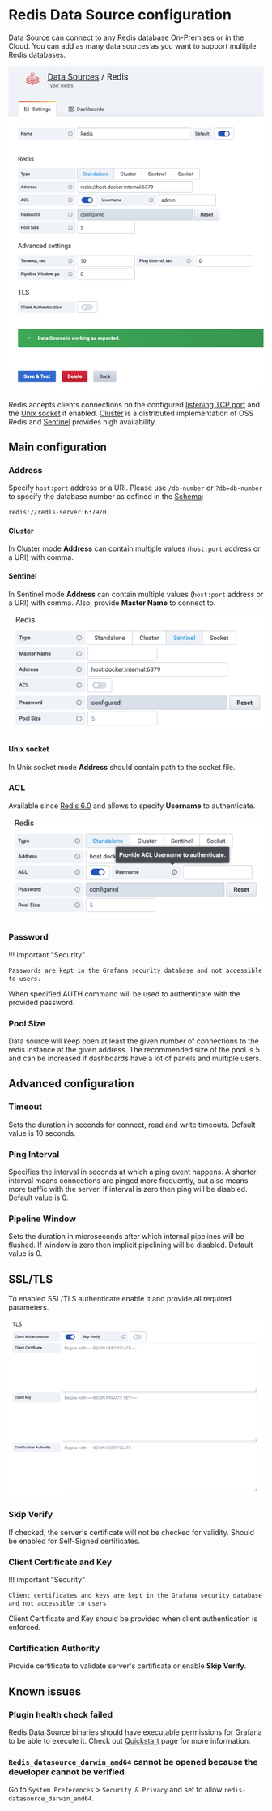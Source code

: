 # Redis Data Source configuration

Data Source can connect to any Redis database On-Premises or in the Cloud. You can add as many data sources as you want to support multiple Redis databases.

![Datasource](../images/redis-datasource/config-editor.png)

Redis accepts clients connections on the configured [listening TCP port](#standalone) and the [Unix socket](#unix-socket) if enabled. [Cluster](#cluster) is a distributed implementation of OSS Redis and [Sentinel](#sentinel) provides high availability.

## Main configuration

### Address

Specify `host:port` address or a URI. Please use `/db-number` or `?db=db-number` to specify the database number as defined in the [Schema](https://www.iana.org/assignments/uri-schemes/prov/redis):

```bash
redis://redis-server:6379/0
```

#### Cluster

In Cluster mode **Address** can contain multiple values (`host:port` address or a URI) with comma.

#### Sentinel

In Sentinel mode **Address** can contain multiple values (`host:port` address or a URI) with comma. Also, provide **Master Name** to connect to.

![Sentinel configuration](../images/redis-datasource/sentinel.png)

#### Unix socket

In Unix socket mode **Address** should contain path to the socket file.

### ACL

Available since [Redis 6.0](https://redis.io/topics/acl) and allows to specify **Username** to authenticate.

![ACL enabled](../images/redis-datasource/acl.png)

### Password

!!! important "Security"

    Passwords are kept in the Grafana security database and not accessible to users.

When specified AUTH command will be used to authenticate with the provided password.

### Pool Size

Data source will keep open at least the given number of connections to the redis instance at the given address. The recommended size of the pool is 5 and can be increased if dashboards have a lot of panels and multiple users.

## Advanced configuration

### Timeout

Sets the duration in seconds for connect, read and write timeouts. Default value is 10 seconds.

### Ping Interval

Specifies the interval in seconds at which a ping event happens. A shorter interval means connections are pinged more frequently, but also means more traffic with the server. If interval is zero then ping will be disabled. Default value is 0.

### Pipeline Window

Sets the duration in microseconds after which internal pipelines will be flushed. If window is zero then implicit pipelining will be disabled. Default value is 0.

## SSL/TLS

To enabled SSL/TLS authenticate enable it and provide all required parameters.

![TLS enabled](../images/redis-datasource/tls.png)

### Skip Verify

If checked, the server's certificate will not be checked for validity. Should be enabled for Self-Signed certificates.

### Client Certificate and Key

!!! important "Security"

    Client certificates and keys are kept in the Grafana security database and not accessible to users.

Client Certificate and Key should be provided when client authentication is enforced.

### Certification Authority

Provide certificate to validate server's certificate or enable **Skip Verify**.

## Known issues

### Plugin health check failed

Redis Data Source binaries should have executable permissions for Grafana to be able to execute it. Check out [Quickstart](../quickstart.md#install-without-internet-access) page for more information.

### `Redis_datasource_darwin_amd64` cannot be opened because the developer cannot be verified

Go to `System Preferences` > `Security & Privacy` and set to allow `redis-datasource_darwin_amd64`.
